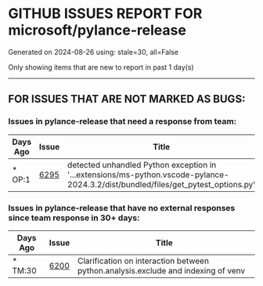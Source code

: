 
# GITHUB ISSUES REPORT FOR microsoft/pylance-release


Generated on 2024-08-26 using: stale=30, all=False


Only showing items that are new to report in past 1 day(s)


---

## FOR ISSUES THAT ARE NOT MARKED AS BUGS:


### Issues in pylance-release that need a response from team:

| Days Ago | Issue | Title |
| --- | --- | --- |
 | \* OP:1  |[6295](https://github.com/microsoft/pylance-release/issues/6295 "detected unhandled Python exception in '...extensions/ms-python.vscode-pylance-2024.3.2/dist/bundled/files/get_pytest_options.py'")  |detected unhandled Python exception in '...extensions/ms-python.vscode-pylance-2024.3.2/dist/bundled/files/get_pytest_options.py' |

### Issues in pylance-release that have no external responses since team response in 30+ days:

| Days Ago | Issue | Title |
| --- | --- | --- |
 | \* TM:30  |[6200](https://github.com/microsoft/pylance-release/issues/6200 "Clarification on interaction between python.analysis.exclude and indexing of venv")  |Clarification on interaction between python.analysis.exclude and indexing of venv |




















